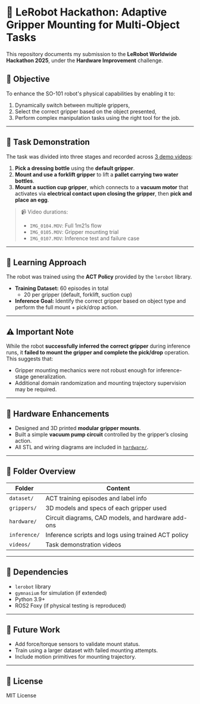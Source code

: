 # 🦾 LeRobot Hackathon: Adaptive Gripper Mounting for Multi-Object Tasks

This repository documents my submission to the **LeRobot Worldwide Hackathon 2025**, under the **Hardware Improvement** challenge.

## 🎯 Objective

To enhance the SO-101 robot's physical capabilities by enabling it to:
1. Dynamically switch between multiple grippers,
2. Select the correct gripper based on the object presented,
3. Perform complex manipulation tasks using the right tool for the job.

---

## 🧪 Task Demonstration

The task was divided into three stages and recorded across [3 demo videos](./videos/):

1. **Pick a dressing bottle** using the **default gripper**.
2. **Mount and use a forklift gripper** to lift a **pallet carrying two water bottles**.
3. **Mount a suction cup gripper**, which connects to a **vacuum motor** that activates via **electrical contact upon closing the gripper**, then **pick and place an egg**.

> 📹 Video durations:
> - `IMG_0104.MOV`: Full 1m21s flow
> - `IMG_0105.MOV`: Gripper mounting trial
> - `IMG_0107.MOV`: Inference test and failure case

---

## 🧠 Learning Approach

The robot was trained using the **ACT Policy** provided by the `lerobot` library.

- **Training Dataset:** 60 episodes in total
  - 20 per gripper (default, forklift, suction cup)
- **Inference Goal:** Identify the correct gripper based on object type and perform the full mount + pick/drop action.

---

## ⚠️ Important Note

While the robot **successfully inferred the correct gripper** during inference runs, it **failed to mount the gripper and complete the pick/drop** operation. This suggests that:
- Gripper mounting mechanics were not robust enough for inference-stage generalization.
- Additional domain randomization and mounting trajectory supervision may be required.

---

## 🔩 Hardware Enhancements

- Designed and 3D printed **modular gripper mounts**.
- Built a simple **vacuum pump circuit** controlled by the gripper’s closing action.
- All STL and wiring diagrams are included in [`hardware/`](./hardware).

---

## 📁 Folder Overview

| Folder         | Content                                                 |
|----------------|----------------------------------------------------------|
| `dataset/`     | ACT training episodes and label info                    |
| `grippers/`    | 3D models and specs of each gripper used                |
| `hardware/`    | Circuit diagrams, CAD models, and hardware add-ons      |
| `inference/`   | Inference scripts and logs using trained ACT policy     |
| `videos/`      | Task demonstration videos                               |

---

## 🤖 Dependencies

- `lerobot` library
- `gymnasium` for simulation (if extended)
- Python 3.9+
- ROS2 Foxy (if physical testing is reproduced)

---

## 🔮 Future Work

- Add force/torque sensors to validate mount status.
- Train using a larger dataset with failed mounting attempts.
- Include motion primitives for mounting trajectory.

---

## 📜 License

MIT License
